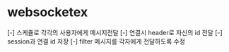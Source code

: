 # websocketex

[-] 스케쥴로 각각의 사용자에게 메시지전달
[-] 연결시 header로 자신의 id 전달 
[-] session과 연결 id 저장
[-] filter 메시지를 각자에게 전달하도록 수정